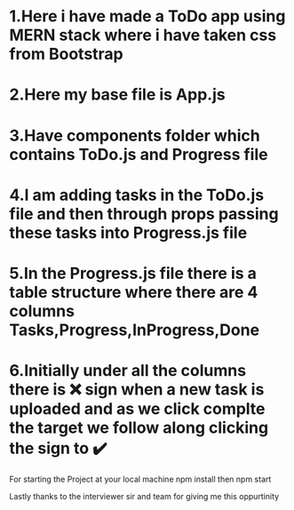 # 1.Here i have made a ToDo app using MERN stack where i have taken css from Bootstrap 

# 2.Here my base file is App.js 

# 3.Have components folder which contains ToDo.js and Progress file

# 4.I am adding tasks in the ToDo.js file and then through props passing these tasks into Progress.js file

# 5.In the Progress.js file there is a table structure where there are 4 columns Tasks,Progress,InProgress,Done 

# 6.Initially under all the columns there is  ❌ sign when a new task is uploaded and as we click complte the target we follow along clicking the sign to ✔️

For starting the Project at your local machine npm install
then npm start

Lastly thanks to the interviewer sir and team for giving me this oppurtinity
